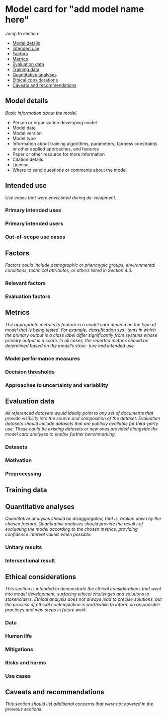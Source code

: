# Model card for "add model name here"

Jump to section:

- [Model details](#model-details)
- [Intended use](#intended-use)
- [Factors](#factors)
- [Metrics](#metrics)
- [Evaluation data](#evaluation-data)
- [Training data](#training-data)
- [Quantitative analyses](#quantitative-analyses)
- [Ethical considerations](#ethical-considerations)
- [Caveats and recommendations](#caveats-and-recommendations)

## Model details

_Basic information about the model._

- Person or organization developing model
- Model date
- Model version
- Model type
- Information about training algorithms, parameters, fairness constraints or other applied
  approaches, and features
- Paper or other resource for more information
- Citation details
- License
- Where to send questions or comments about the model

## Intended use

_Use cases that were envisioned during de-velopment._

### Primary intended uses

### Primary intended users

### Out-of-scope use cases

## Factors

_Factors could include demographic or phenotypic groups, environmental conditions, technical
attributes, or others listed in Section 4.3._

### Relevant factors

### Evaluation factors

## Metrics

_The appropriate metrics to feature in a model card depend on the type of model that is being tested.
For example, classification sys- tems in which the primary output is a class label differ significantly
from systems whose primary output is a score. In all cases, the reported metrics should be determined
based on the model’s struc- ture and intended use._

### Model performance measures

### Decision thresholds

### Approaches to uncertainty and variability

## Evaluation data

_All referenced datasets would ideally point to any set of documents that provide visibility into the
source and composition of the dataset. Evaluation datasets should include datasets that are publicly
available for third-party use. These could be existing datasets or new ones provided alongside the model
card analyses to enable further benchmarking._

### Datasets

### Motivation

### Preprocessing

## Training data

## Quantitative analyses

_Quantitative analyses should be disaggregated, that is, broken down by the chosen factors. Quantitative
analyses should provide the results of evaluating the model according to the chosen metrics, providing
confidence interval values when possible._

### Unitary results

### Intersectional result

## Ethical considerations

_This section is intended to demonstrate the ethical considerations that went into model development,
surfacing ethical challenges and solutions to stakeholders. Ethical analysis does not always lead to
precise solutions, but the process of ethical contemplation is worthwhile to inform on responsible
practices and next steps in future work._

### Data

### Human life

### Mitigations

### Risks and harms

### Use cases

## Caveats and recommendations

_This section should list additional concerns that were not covered in the previous sections._

